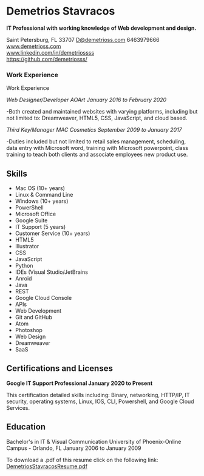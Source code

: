 # Demetrios Stavracos
**IT Professional with working knowledge of Web development and design.**

Saint Petersburg, FL 33707 D@demetrioss.com 6463979666<br>
www.demetrioss.com<br>
www.linkedin.com/in/demetriossss<br>
https://github.com/demetriosss/<br>





### Work Experience

Work Experience

_Web Designer/Developer AOArt January 2016 to February 2020_

-Both created and maintained websites with varying platforms, including but not limited to: Dreamweaver, HTML5, CSS, JavaScript, and cloud based.

_Third Key/Manager MAC Cosmetics September 2009 to January 2017_

-Duties included but not limited to retail sales management, scheduling, data entry with Microsoft word, training with Microsoft powerpoint, class training to teach both clients and associate employees new product use.

## Skills

- Mac OS (10+ years)
- Linux & Command Line
- Windows (10+ years)
- PowerShell
- Microsoft Office
- Google Suite
- IT Support (5 years)
- Customer Service (10+ years)
- HTML5
- Illustrator
- CSS
- JavaScript
- Python
- IDEs (Visual Studio/JetBrains
- Anroid
- Java
- REST
- Google Cloud Console
- APIs
- Web Development
- Git and GitHub
- Atom
- Photoshop
- Web Design
- Dreamweaver
- SaaS

## Certifications and Licenses
**Google IT Support Professional January 2020 to Present**

This certification detailed skills including: Binary, networking, HTTP/IP, IT security, operating systems, Linux, IOS, CLI, Powershell, and Google Cloud Services.

## Education
Bachelor's in IT & Visual Communication University of Phoenix-Online Campus - Orlando, FL January 2006 to January 2009

To download a .pdf of this resume click on the following link:<br>
[DemetriosStavracosResume.pdf](https://docs.google.com/document/d/e/2PACX-1vRzybAA8gs5Ke5q_gasTxVJr9-D5h5gQ40ATc8iQnBd0buo-TV5lQPA4TxeKSgWtT8mXmsws1B3v0l8/pub) 
